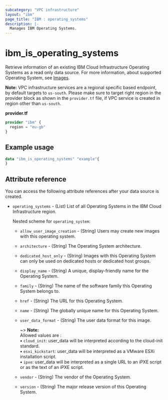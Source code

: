 ```yaml
---
subcategory: "VPC infrastructure"
layout: "ibm"
page_title: "IBM : operating_systems"
description: |-
  Manages IBM Operating Systems.
---
```


# ibm_is_operating_systems
Retrieve information of an existing IBM Cloud Infrastructure Operating Systems as a read only data source. For more information, about supported Operating System, see [Images](https://cloud.ibm.com/docs/vpc?topic=vpc-about-images).

**Note:** 
VPC infrastructure services are a regional specific based endpoint, by default targets to `us-south`. Please make sure to target right region in the provider block as shown in the `provider.tf` file, if VPC service is created in region other than `us-south`.

**provider.tf**

```terraform
provider "ibm" {
  region = "eu-gb"
}
```

## Example usage

```terraform
data "ibm_is_operating_systems" "example"{
}
```

## Attribute reference
You can access the following attribute references after your data source is created. 

- `operating_systems` - (List) List of all Operating Systems in the IBM Cloud Infrastructure region.

  Nested scheme for `operating_system`:
  - `allow_user_image_creation` - (String) Users may create new images with this operating system.
  - `architecture` - (String) The Operating System architecture.
  - `dedicated_host_only` - (String) Images with this Operating System can only be used on dedicated hosts or dedicated host groups.
  - `display_name` - (String) A unique, display-friendly name for the Operating System.
  - `family` - (String) The name of the software family this Operating System belongs to.
  - `href` - (String) The URL for this Operating System.
  - `name` - (String) The globally unique name for this Operating System.
  - `user_data_format` - (String) The user data format for this image.
  
    ~> **Note:** </br> Allowed values are : </br>
    **&#x2022;** `cloud_init`: user_data will be interpreted according to the cloud-init standard.</br>
    **&#x2022;** `esxi_kickstart`: user_data will be interpreted as a VMware ESXi installation script.</br>
    **&#x2022;**  `ipxe`: user_data will be interpreted as a single URL to an iPXE script or as the text of an iPXE script.</br>
  - `vendor` - (String) The vendor of the Operating System.
  - `version` - (String) The major release version of this Operating System.
